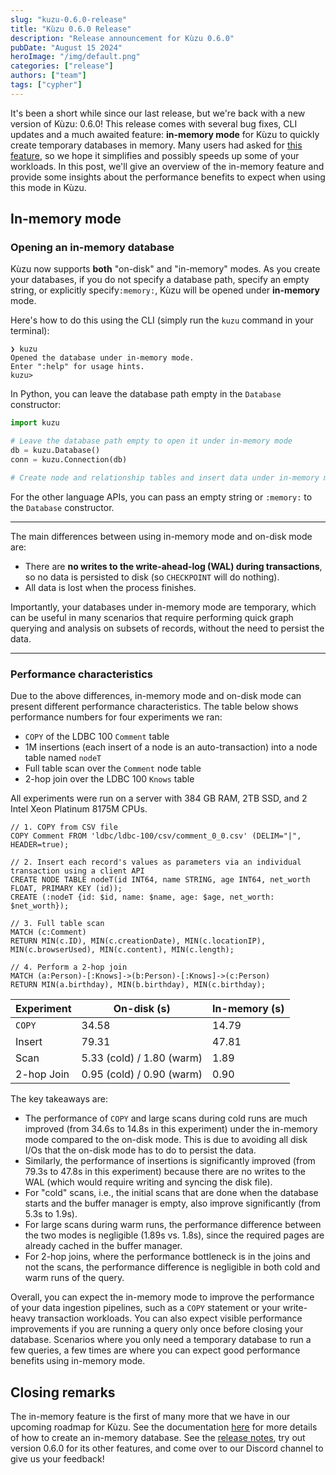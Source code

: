 ```yaml
---
slug: "kuzu-0.6.0-release"
title: "Kùzu 0.6.0 Release"
description: "Release announcement for Kùzu 0.6.0"
pubDate: "August 15 2024"
heroImage: "/img/default.png"
categories: ["release"]
authors: ["team"]
tags: ["cypher"]
---
```


It's been a short while since our last release, but we're back with a new version of Kùzu: 0.6.0!
This release comes with several bug fixes, CLI updates and a much awaited feature: **in-memory mode** for Kùzu to quickly create temporary databases in memory.
Many users had asked for [this feature](https://github.com/kuzudb/kuzu/issues/1816), so we hope it simplifies and possibly speeds up some of your workloads.
In this post, we'll give an overview of the in-memory feature and provide some insights about the performance benefits to expect
when using this mode in Kùzu.

## In-memory mode

### Opening an in-memory database

Kùzu now supports **both** "on-disk" and "in-memory" modes. 
As you create your databases, if you do not specify a database path, specify an empty string, or
explicitly specify`:memory:`, Kùzu will be opened under **in-memory** mode.

Here's how to do this using the CLI (simply run the `kuzu` command in your terminal):

```
❯ kuzu
Opened the database under in-memory mode.
Enter ":help" for usage hints.
kuzu> 
```

In Python, you can leave the database path empty in the `Database` constructor:

```python
import kuzu

# Leave the database path empty to open it under in-memory mode
db = kuzu.Database()
conn = kuzu.Connection(db)

# Create node and relationship tables and insert data under in-memory mode
```
For the other language APIs, you can pass an empty string or `:memory:` to the `Database` constructor.

---

The main differences between using in-memory mode and on-disk mode are:
- There are **no writes to the write-ahead-log (WAL) during transactions**, so no data is persisted to disk (so `CHECKPOINT` will do nothing).
- All data is lost when the process finishes.

Importantly, your databases under in-memory mode are temporary, which can be useful in many scenarios that require
performing quick graph querying and analysis on subsets of records, without the need to persist the data.

---

### Performance characteristics

Due to the above differences, in-memory mode and on-disk mode can present different performance characteristics.
The table below shows performance numbers for four experiments we ran:
- `COPY` of the LDBC 100 `Comment` table
- 1M insertions (each insert of a node is an auto-transaction) into a node table named `nodeT`
- Full table scan over the `Comment` node table
- 2-hop join over the LDBC 100 `Knows` table

All experiments were run on a server with 384 GB RAM, 2TB SSD, and 2 Intel Xeon Platinum 8175M CPUs.

```cypher
// 1. COPY from CSV file
COPY Comment FROM 'ldbc/ldbc-100/csv/comment_0_0.csv' (DELIM="|", HEADER=true);

// 2. Insert each record's values as parameters via an individual transaction using a client API
CREATE NODE TABLE nodeT(id INT64, name STRING, age INT64, net_worth FLOAT, PRIMARY KEY (id));
CREATE (:nodeT {id: $id, name: $name, age: $age, net_worth: $net_worth});

// 3. Full table scan
MATCH (c:Comment)
RETURN MIN(c.ID), MIN(c.creationDate), MIN(c.locationIP), MIN(c.browserUsed), MIN(c.content), MIN(c.length);

// 4. Perform a 2-hop join
MATCH (a:Person)-[:Knows]->(b:Person)-[:Knows]->(c:Person)
RETURN MIN(a.birthday), MIN(b.birthday), MIN(c.birthday);
```

| Experiment  |        On-disk (s)       |     In-memory (s)  |
| ---------- | ------------------------- | ----------------- |
| `COPY`       |     34.58                 | 14.79             |
| Insert     | 79.31                     | 47.81             |
| Scan       | 5.33 (cold) / 1.80 (warm) | 1.89              |
| 2-hop Join |  0.95 (cold) / 0.90 (warm)  | 0.90               |

The key takeaways are:
- The performance of `COPY` and large scans during cold runs are much improved (from 34.6s to 14.8s in this experiment) under the in-memory mode compared to the on-disk mode. 
This is due to avoiding all disk I/Os that the on-disk mode has to do to persist the data.
- Similarly, the performance of insertions is significantly improved (from 79.3s to 47.8s in this experiment) because there are no writes to the WAL (which would require writing and syncing the disk file).
- For "cold" scans, i.e., the initial scans that are done when the database starts and the buffer manager is empty, also improve significantly (from 5.3s to 1.9s).
- For large scans during warm runs, the performance difference between the two modes is negligible (1.89s vs. 1.8s), since the required pages are already cached in the buffer manager.
- For 2-hop joins, where the performance bottleneck is in the joins and not the scans, the performance difference is negligible in both cold and warm runs of the query.

Overall, you can expect the in-memory mode to improve the performance of your data ingestion pipelines, such as a `COPY` statement or
your write-heavy transaction workloads. You can also expect visible performance improvements if you are running a query only once before
closing your database. Scenarios where you only need a temporary database to run a few queries, a few times
are where you can expect good performance benefits using in-memory mode.

## Closing remarks
The in-memory feature is the first of many more that we have in our upcoming roadmap for Kùzu.
See the documentation [here](https://docs.kuzudb.com/get-started/#in-memory-database) for more details of how to create an in-memory database. See the
[release notes](https://github.com/kuzudb/kuzu/releases/tag/v0.6.0), try out version 0.6.0 for its other features, and come over to our Discord 
channel to give us your feedback!